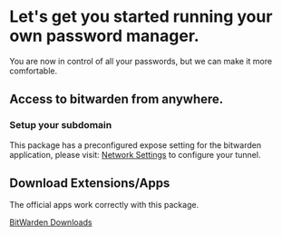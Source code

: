 # Let's get you started running your own password manager.

You are now in control of all your passwords, but we can make it more comfortable.

## Access to bitwarden from anywhere.

### Setup your subdomain 

This package has a preconfigured expose setting for the bitwarden application, please visit: [Network Settings](http://my.dappnode/#/system/network) to configure your tunnel.

## Download Extensions/Apps

The official apps work correctly with this package.

[BitWarden Downloads](https://bitwarden.com/download/)
